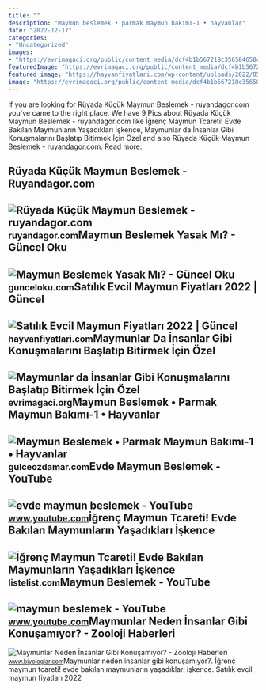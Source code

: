 ```yaml
---
title: ""
description: "Maymun beslemek • parmak maymun bakımı-1 • hayvanlar"
date: "2022-12-17"
categories:
- "Uncategorized"
images:
- "https://evrimagaci.org/public/content_media/dcf4b1b567218c356584650ceb47714c.jpg"
featuredImage: "https://evrimagaci.org/public/content_media/dcf4b1b567218c356584650ceb47714c.jpg"
featured_image: "https://hayvanfiyatlari.com/wp-content/uploads/2022/05/evcil-maymun-fiyatlari.jpg"
image: "https://evrimagaci.org/public/content_media/dcf4b1b567218c356584650ceb47714c.jpg"
---
```


If you are looking for Rüyada Küçük Maymun Beslemek - ruyandagor.com you've came to the right place. We have 9 Pics about Rüyada Küçük Maymun Beslemek - ruyandagor.com like İğrenç Maymun Tcareti! Evde Bakılan Maymunların Yaşadıkları İşkence, Maymunlar da İnsanlar Gibi Konuşmalarını Başlatıp Bitirmek İçin Özel and also Rüyada Küçük Maymun Beslemek - ruyandagor.com. Read more:

Rüyada Küçük Maymun Beslemek - Ruyandagor.com
---------------------------------------------

 ![Rüyada Küçük Maymun Beslemek - ruyandagor.com](https://images.ruyandagor.com/2017/05/kucuk-maymun-beslemek-2323.jpg) <small>ruyandagor.com</small>Maymun Beslemek Yasak Mı? - Güncel Oku
--------------------------------------

 ![Maymun Beslemek Yasak Mı? - Güncel Oku](https://gunceloku.com/uploads/maymun-beslemek-yasak-mi-635295b312708.jpg) <small>gunceloku.com</small>Satılık Evcil Maymun Fiyatları 2022 | Güncel
--------------------------------------------

 ![Satılık Evcil Maymun Fiyatları 2022 | Güncel](https://hayvanfiyatlari.com/wp-content/uploads/2022/05/evcil-maymun-fiyatlari.jpg) <small>hayvanfiyatlari.com</small>Maymunlar Da İnsanlar Gibi Konuşmalarını Başlatıp Bitirmek İçin Özel
--------------------------------------------------------------------

 ![Maymunlar da İnsanlar Gibi Konuşmalarını Başlatıp Bitirmek İçin Özel](https://evrimagaci.org/public/content_media/dcf4b1b567218c356584650ceb47714c.jpg) <small>evrimagaci.org</small>Maymun Beslemek • Parmak Maymun Bakımı-1 • Hayvanlar
----------------------------------------------------

 ![Maymun Beslemek • Parmak Maymun Bakımı-1 • Hayvanlar](https://gulceozdamar.com/wp-content/uploads/2022/01/cuce-ipek-maymunu-nasil-bakilir.jpg) <small>gulceozdamar.com</small>Evde Maymun Beslemek - YouTube
------------------------------

 ![evde maymun beslemek - YouTube](https://i.ytimg.com/vi/-fv3VNWYhFY/hq2.jpg?sqp=-oaymwEoCOADEOgC8quKqQMcGADwAQH4AYwCgALgA4oCDAgAEAEYUSBdKGUwDw==&rs=AOn4CLBVBLXwv8wZXzWn2lJDnbCndbYLPA) <small>www.youtube.com</small>İğrenç Maymun Tcareti! Evde Bakılan Maymunların Yaşadıkları İşkence
-------------------------------------------------------------------

 ![İğrenç Maymun Tcareti! Evde Bakılan Maymunların Yaşadıkları İşkence](https://listelist.com/wp-content/uploads/2020/09/maymun.jpg) <small>listelist.com</small>Maymun Beslemek - YouTube
-------------------------

 ![maymun beslemek - YouTube](https://i.ytimg.com/vi/lLfCIZhuTqU/hq2.jpg?sqp=-oaymwEoCOADEOgC8quKqQMcGADwAQH4AYYCgALgA4oCDAgAEAEYZSBbKFAwDw==&rs=AOn4CLA8UoXZf_ltF_idOswjkZj18yBpZw) <small>www.youtube.com</small>Maymunlar Neden İnsanlar Gibi Konuşamıyor? - Zooloji Haberleri
--------------------------------------------------------------

 ![Maymunlar Neden İnsanlar Gibi Konuşamıyor? - Zooloji Haberleri](https://www.biyologlar.com/images/articles/large/maymunlar-neden-insanlar-gibi-konusamiyor.jpg) <small>www.biyologlar.com</small>Maymunlar neden i̇nsanlar gibi konuşamıyor?. İğrenç maymun tcareti! evde bakılan maymunların yaşadıkları i̇şkence. Satılık evcil maymun fiyatları 2022

